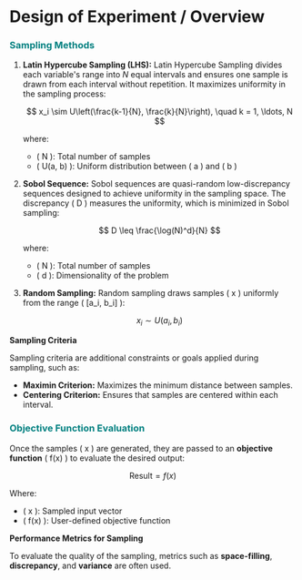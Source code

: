 
# Design of Experiment / Overview


### **<span style=color:teal;>Sampling Methods</span>**

1. **Latin Hypercube Sampling (LHS):**
   Latin Hypercube Sampling divides each variable's range into $N$ equal intervals and ensures one sample is drawn from each interval without repetition. It maximizes uniformity in the sampling process:

    $$ x_i \sim U\left(\frac{k-1}{N}, \frac{k}{N}\right), \quad k = 1, \ldots, N $$

    where:
    - \( N \): Total number of samples
    - \( U(a, b) \): Uniform distribution between \( a \) and \( b \)

2. **Sobol Sequence:**
   Sobol sequences are quasi-random low-discrepancy sequences designed to achieve uniformity in the sampling space. The discrepancy \( D \) measures the uniformity, which is minimized in Sobol sampling:

    $$ D \leq \frac{\log(N)^d}{N} $$

    where:
    - \( N \): Total number of samples
    - \( d \): Dimensionality of the problem

3. **Random Sampling:**
   Random sampling draws samples \( x \) uniformly from the range \( [a_i, b_i] \):

    $$ x_i \sim U(a_i, b_i) $$

**Sampling Criteria**

Sampling criteria are additional constraints or goals applied during sampling, such as:
- **Maximin Criterion:** Maximizes the minimum distance between samples.
- **Centering Criterion:** Ensures that samples are centered within each interval.


### **<span style=color:teal;>Objective Function Evaluation</span>**


Once the samples \( x \) are generated, they are passed to an **objective function** \( f(x) \) to evaluate the desired output:

$$ \text{Result} = f(x) $$

Where:
- \( x \): Sampled input vector
- \( f(x) \): User-defined objective function

**Performance Metrics for Sampling**

To evaluate the quality of the sampling, metrics such as **space-filling**, **discrepancy**, and **variance** are often used.


